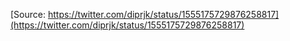 [Source: https://twitter.com/diprjk/status/1555175729876258817](https://twitter.com/diprjk/status/1555175729876258817)